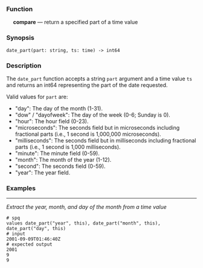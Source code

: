 ### Function

&emsp; **compare** &mdash; return a specified part of a time value

### Synopsis

```
date_part(part: string, ts: time) -> int64
```

### Description

The `date_part` function accepts a string `part` argument and a time value `ts` and
returns an int64 representing the part of the date requested.

Valid values for `part` are:

- "day": The day of the month (1-31).
- "dow" / "dayofweek": The day of the week (0-6; Sunday is 0).
- "hour": The hour field (0-23).
- "microseconds": The seconds field but in microseconds including fractional parts (i.e., 1 second is 1,000,000 microseconds).
- "milliseconds": The seconds field but in milliseconds including fractional parts (i.e., 1 second is 1,000 milliseconds).
- "minute": The minute field (0-59).
- "month": The month of the year (1-12).
- "second": The seconds field (0-59).
- "year": The year field.

### Examples

---

_Extract the year, month, and day of the month from a time value_

```mdtest-spq
# spq
values date_part("year", this), date_part("month", this), date_part("day", this)
# input
2001-09-09T01:46:40Z
# expected output
2001
9
9
```

